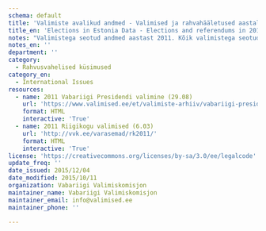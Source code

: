 ```yaml
---
schema: default
title: 'Valimiste avalikud andmed - Valimised ja rahvahääletused aastal 2011'
title_en: 'Elections in Estonia Data - Elections and referendums in 2011'
notes: "Valimistega seotud andmed aastast 2011. Kõik valimistega seotud andmed aastast 1992 kuni viimaste valimisteni on kõigile tasuta kättesaadavad <a href=\"https://www.valimised.ee/et/toimunud-valimiste-arhiiv\">siit</a>."
notes_en: ''
department: ''
category:
  - Rahvusvahelised küsimused
category_en:
  - International Issues
resources:
  - name: 2011 Vabariigi Presidendi valimine (29.08)
    url: 'https://www.valimised.ee/et/valimiste-arhiiv/vabariigi-presidendi-valimine-2011-aastal'
    format: HTML
    interactive: 'True'
  - name: 2011 Riigikogu valimised (6.03)
    url: 'http://vvk.ee/varasemad/rk2011/'
    format: HTML
    interactive: 'True'
license: 'https://creativecommons.org/licenses/by-sa/3.0/ee/legalcode'
update_freq: ''
date_issued: 2015/12/04
date_modified: 2015/10/11
organization: Vabariigi Valimiskomisjon
maintainer_name: Vabariigi Valimiskomisjon
maintainer_email: info@valimised.ee
maintainer_phone: ''

---
```

